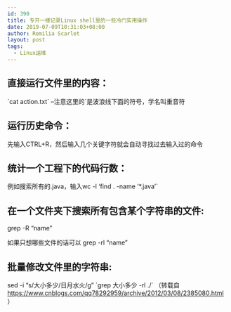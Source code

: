 ```yaml
---
id: 390
title: 专开一楼记录Linux shell里的一些冷门实用操作
date: 2019-07-09T10:31:03+08:00
author: Remilia Scarlet
layout: post
tags:
  - Linux运维
---
```

## **直接运行文件里的内容**：

\`cat action.txt\` &#8211;注意这里的\`是波浪线下面的符号，学名叫重音符

## **运行历史命令**：

先输入CTRL+R，然后输入几个关键字符就会自动寻找过去输入过的命令

## **统计一个工程下的代码行数：**

例如搜索所有的.java，输入wc -l &#8216;find . -name &#8216;*.java&#8217;\`

## **在一个文件夹下搜索所有包含某个字符串的文件**:

grep -R &#8220;name&#8221;

如果只想哪些文件的话可以 grep -rl &#8220;name&#8221;

## **批量修改文件里的字符串:**

sed -i &#8220;s/大小多少/日月水火/g&#8221; \`grep 大小多少 -rl ./\` （转载自 <https://www.cnblogs.com/qq78292959/archive/2012/03/08/2385080.html> ）